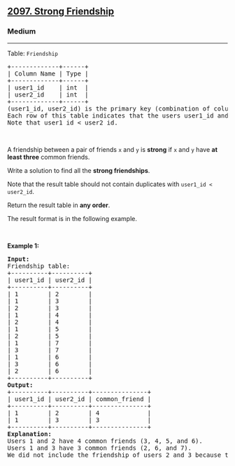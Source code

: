 <h2><a href="https://leetcode.com/problems/strong-friendship">2097. Strong Friendship</a></h2><h3>Medium</h3><hr><p>Table: <code>Friendship</code></p>

<pre>
+-------------+------+
| Column Name | Type |
+-------------+------+
| user1_id    | int  |
| user2_id    | int  |
+-------------+------+
(user1_id, user2_id) is the primary key (combination of columns with unique values) for this table.
Each row of this table indicates that the users user1_id and user2_id are friends.
Note that user1_id &lt; user2_id.
</pre>

<p>&nbsp;</p>

<p>A friendship between a pair of friends <code>x</code> and <code>y</code> is <strong>strong</strong> if <code>x</code> and <code>y</code> have <strong>at least three</strong> common friends.</p>

<p>Write a solution to find all the <strong>strong friendships</strong>.</p>

<p>Note that the result table should not contain duplicates with <code>user1_id &lt; user2_id</code>.</p>

<p>Return the result table in <strong>any order</strong>.</p>

<p>The result format is in the following example.</p>

<p>&nbsp;</p>
<p><strong class="example">Example 1:</strong></p>

<pre>
<strong>Input:</strong> 
Friendship table:
+----------+----------+
| user1_id | user2_id |
+----------+----------+
| 1        | 2        |
| 1        | 3        |
| 2        | 3        |
| 1        | 4        |
| 2        | 4        |
| 1        | 5        |
| 2        | 5        |
| 1        | 7        |
| 3        | 7        |
| 1        | 6        |
| 3        | 6        |
| 2        | 6        |
+----------+----------+
<strong>Output:</strong> 
+----------+----------+---------------+
| user1_id | user2_id | common_friend |
+----------+----------+---------------+
| 1        | 2        | 4             |
| 1        | 3        | 3             |
+----------+----------+---------------+
<strong>Explanation:</strong> 
Users 1 and 2 have 4 common friends (3, 4, 5, and 6).
Users 1 and 3 have 3 common friends (2, 6, and 7).
We did not include the friendship of users 2 and 3 because they only have two common friends (1 and 6).
</pre>

